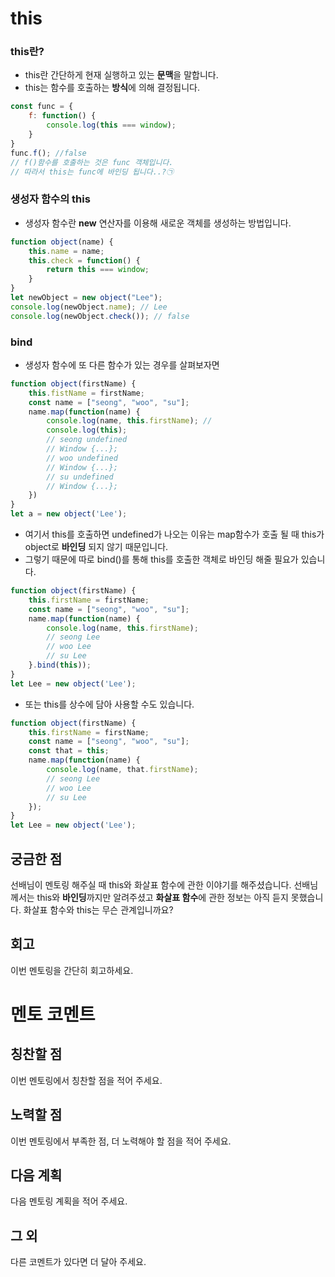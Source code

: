 # this
### this란?
- this란 간단하게 현재 실행하고 있는 **문맥**을 말합니다.
- this는 함수를 호출하는 **방식**에 의해 결정됩니다.
``` javascript
const func = {
    f: function() { 
        console.log(this === window);
    }
}
func.f(); //false
// f()함수를 호출하는 것은 func 객체입니다. 
// 따라서 this는 func에 바인딩 됩니다..?㉠
```

### 생성자 함수의 this

- 생성자 함수란 **new** 연산자를 이용해 새로운 객체를 생성하는 방법입니다.
``` javascript
function object(name) {
    this.name = name;
    this.check = function() {
        return this === window;
    }
}
let newObject = new object("Lee");
console.log(newObject.name); // Lee
console.log(newObject.check()); // false
```

### bind
- 생성자 함수에 또 다른 함수가 있는 경우를 살펴보자면
``` javascript
function object(firstName) {
    this.fistName = firstName;
    const name = ["seong", "woo", "su"];
    name.map(function(name) {
        console.log(name, this.firstName); // 
        console.log(this);
        // seong undefined
        // Window {...};
        // woo undefined
        // Window {...};
        // su undefined
        // Window {...};
    })
}
let a = new object('Lee');
```
- 여기서 this를 호출하면 undefined가 나오는 이유는 map함수가 호출 될 때 this가 object로 **바인딩** 되지 않기 때문입니다.
- 그렇기 때문에 따로 bind()를 통해 this를 호출한 객체로 바인딩 해줄 필요가 있습니다.
``` javascript
function object(firstName) {
    this.firstName = firstName;
    const name = ["seong", "woo", "su"];
    name.map(function(name) {
        console.log(name, this.firstName);
        // seong Lee
        // woo Lee
        // su Lee
    }.bind(this));
}
let Lee = new object('Lee');
```
- 또는 this를 상수에 담아 사용할 수도 있습니다.
``` javascript
function object(firstName) {
    this.firstName = firstName;
    const name = ["seong", "woo", "su"];
    const that = this;
    name.map(function(name) {
        console.log(name, that.firstName);
        // seong Lee
        // woo Lee
        // su Lee
    });
}
let Lee = new object('Lee');
```

## 궁금한 점
선배님이 멘토링 해주실 때 this와 화살표 함수에 관한 이야기를 해주셨습니다. 선배님 께서는 this와 **바인딩**까지만 알려주셨고 **화살표 함수**에 관한 정보는 아직 듣지 못했습니다. 화살표 함수와 this는 무슨 관계입니까요?

## 회고 
이번 멘토링을 간단히 회고하세요.

# 멘토 코멘트 
## 칭찬할 점
이번 멘토링에서 칭찬할 점을 적어 주세요.

## 노력할 점 
이번 멘토링에서 부족한 점, 더 노력해야 할 점을 적어 주세요.

## 다음 계획 
다음 멘토링 계획을 적어 주세요.

## 그 외
다른 코멘트가 있다면 더 달아 주세요.

